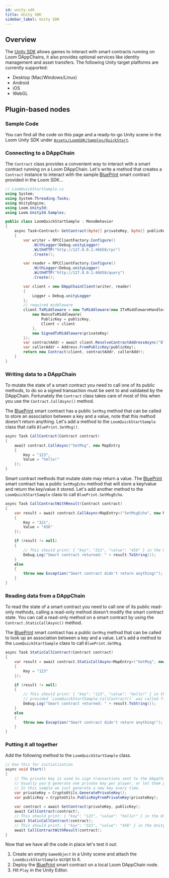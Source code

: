 ```yaml
---
id: unity-sdk
title: Unity SDK
sidebar_label: Unity SDK
---
```


## Overview

The [Unity SDK](http://github.com/loomnetwork/unity3d-sdk) allows games to interact with smart
contracts running on Loom DAppChains, it also provides optional services like identity management
and asset transfers. The following Unity target platforms are currently supported:

- Desktop (Mac/Windows/Linux)
- Android
- iOS
- WebGL

## Plugin-based nodes

### Sample Code

You can find all the code on this page and a ready-to-go Unity scene in the Loom Unity SDK under [`Assets/LoomSDK/Samples/QuickStart`](https://github.com/loomnetwork/unity3d-sdk/tree/master/Assets/LoomSDK/Samples/QuickStart).

### Connecting to a DAppChain

The `Contract` class provides a convenient way to interact with a smart contract running on a Loom
DAppChain. Let's write a method that creates a `Contract` instance to interact with the sample
[BluePrint][] smart contract provided in the Loom SDK...

```csharp
// LoomQuickStartSample.cs
using System;
using System.Threading.Tasks;
using UnityEngine;
using Loom.Unity3d;
using Loom.Unity3d.Samples;

public class LoomQuickStartSample : MonoBehavior
{
    async Task<Contract> GetContract(byte[] privateKey, byte[] publicKey)
    {
        var writer = RPCClientFactory.Configure()
            .WithLogger(Debug.unityLogger)
            .WithHTTP("http://127.0.0.1:46658/rpc")
            .Create();

        var reader = RPCClientFactory.Configure()
            .WithLogger(Debug.unityLogger)
            .WithHTTP("http://127.0.0.1:46658/query")
            .Create();

        var client = new DAppChainClient(writer, reader)
        {
            Logger = Debug.unityLogger
        };
        // required middleware
        client.TxMiddleware = new TxMiddleware(new ITxMiddlewareHandler[]{
            new NonceTxMiddleware{
                PublicKey = publicKey,
                Client = client
            },
            new SignedTxMiddleware(privateKey)
        });
        var contractAddr = await client.ResolveContractAddressAsync("BluePrint");
        var callerAddr = Address.FromPublicKey(publicKey);
        return new Contract(client, contractAddr, callerAddr);
    }
}
```

### Writing data to a DAppChain

To mutate the state of a smart contract you need to call one of its public methods, to do so a
signed transaction must be sent to and validated by the DAppChain. Fortunately the `Contract` class
takes care of most of this when you use the `Contract.CallAsync()` method.

The [BluePrint][] smart contract has a public `SetMsg` method that can be called to store an
association between a key and a value, note that this method doesn't return anything. Let's add a
method to the `LoomQuickStartSample` class that calls `BluePrint.SetMsg()`.

```csharp
async Task CallContract(Contract contract)
{
    await contract.CallAsync("SetMsg", new MapEntry
    {
        Key = "123",
        Value = "hello!"
    });
}
```

Smart contract methods that mutate state may return a value. The [BluePrint][] smart contract has
a public `SetMsgEcho` method that will store a key/value and return the key/value it stored. Let's
add another method to the `LoomQuickStartSample` class to call `BluePrint.SetMsgEcho`.

```csharp
async Task CallContractWithResult(Contract contract)
{
    var result = await contract.CallAsync<MapEntry>("SetMsgEcho", new MapEntry
    {
        Key = "321",
        Value = "456"
    });

    if (result != null)
    {
        // This should print: { "key": "321", "value": "456" } in the Unity console window.
        Debug.Log("Smart contract returned: " + result.ToString());
    }
    else
    {
        throw new Exception("Smart contract didn't return anything!");
    }
}
```

### Reading data from a DAppChain

To read the state of a smart contract you need to call one of its public read-only methods, calling
a read-only method doesn't modify the smart contract state. You can call a read-only method on a
smart contract by using the `Contract.StaticCallAsync()` method.

The [BluePrint][] smart contract has a public `GetMsg` method that can be called to look up an
association between a key and a value. Let's add a method to the `LoomQuickStartSample` class to
call `BluePrint.GetMsg`.

```csharp
async Task StaticCallContract(Contract contract)
{
    var result = await contract.StaticCallAsync<MapEntry>("GetMsg", new MapEntry
    {
        Key = "123"
    });

    if (result != null)
    {
        // This should print: { "key": "123", "value": "hello!" } in the Unity console window
        // provided `LoomQuickStartSample.CallContract()` was called first.
        Debug.Log("Smart contract returned: " + result.ToString());
    }
    else
    {
        throw new Exception("Smart contract didn't return anything!");
    }
}
```

### Putting it all together

Add the following method to the `LoomQuickStartSample` class.

```csharp
// Use this for initialization
async void Start()
{
    // The private key is used to sign transactions sent to the DAppChain.
    // Usually you'd generate one private key per player, or let them provide their own.
    // In this sample we just generate a new key every time.
    var privateKey = CryptoUtils.GeneratePrivateKey();
    var publicKey = CryptoUtils.PublicKeyFromPrivateKey(privateKey);
  
    var contract = await GetContract(privateKey, publicKey);
    await CallContract(contract);
    // This should print: { "key": "123", "value": "hello!" } in the Unity console window
    await StaticCallContract(contract);
    // This should print: { "key": "321", "value": "456" } in the Unity console window
    await CallContractWithResult(contract);
}
```

Now that we have all the code in place let's test it out:
1. Create an empty `GameObject` in a Unity scene and attach the `LoomQuickStartSample` script to it.
2. Deploy the [BluePrint][] smart contract on a local Loom DAppChain node.
3. Hit `Play` in the Unity Editor.


[BluePrint]: https://github.com/loomnetwork/weave-blueprint/blob/master/src/blueprint.go
